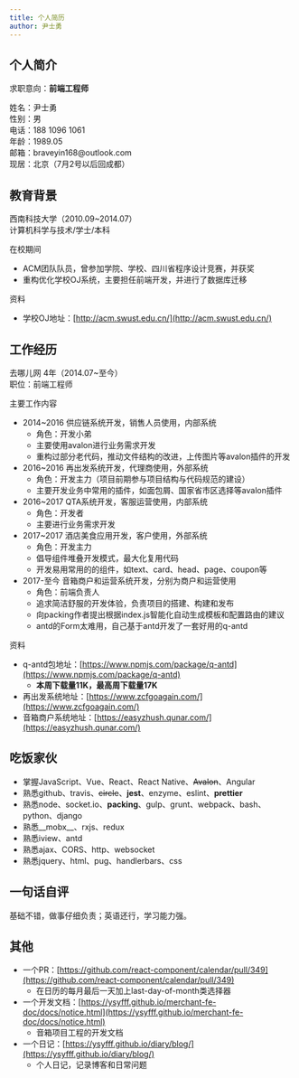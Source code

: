 ```yaml
---
title: 个人简历
author: 尹士勇
---
```


## 个人简介

求职意向：__前端工程师__

<p>
<div class="cv-wrapper">
<div>姓名：尹士勇</div>
<div >性别：男</div>
</div>
<div class="cv-wrapper">
<div>电话：188 1096 1061</div>
<div >年龄：1989.05</div>
</div>
<div class="cv-wrapper">
<div>邮箱：braveyin168@outlook.com</div>
<div >现居：北京（7月2号以后回成都）</div>
</div>
</p>

## 教育背景

<div class="cv-wrapper">
<div>西南科技大学（2010.09~2014.07）</div>     
<div>计算机科学与技术/学士/本科</div>
</div>

在校期间
- ACM团队队员，曾参加学院、学校、四川省程序设计竞赛，并获奖
- 重构优化学校OJ系统，主要担任前端开发，并进行了数据库迁移

资料
- 学校OJ地址：[http://acm.swust.edu.cn/](http://acm.swust.edu.cn/)

## 工作经历

<div class="cv-wrapper">
<div>去哪儿网 4年（2014.07~至今）</div>     
<div>职位：前端工程师</div>
</div>

主要工作内容
- 2014~2016    供应链系统开发，销售人员使用，内部系统
  - 角色：开发小弟
  - 主要使用avalon进行业务需求开发
  - 重构过部分老代码，推动文件结构的改进，上传图片等avalon插件的开发
- 2016~2016    再出发系统开发，代理商使用，外部系统
  - 角色：开发主力（项目前期参与项目结构与代码规范的建设）
  - 主要开发业务中常用的插件，如面包屑、国家省市区选择等avalon插件
- 2016~2017    QTA系统开发，客服运营使用，内部系统
  - 角色：开发者
  - 主要进行业务需求开发
- 2017~2017    酒店美食应用开发，客户使用，外部系统
  - 角色：开发主力
  - 倡导组件堆叠开发模式，最大化复用代码
  - 开发易用常用的的组件，如text、card、head、page、coupon等
- 2017-至今    音箱商户和运营系统开发，分别为商户和运营使用
  - 角色：前端负责人
  - 追求简洁舒服的开发体验，负责项目的搭建、构建和发布
  - 向packing作者提出根据index.js智能化自动生成模板和配置路由的建议
  - antd的Form太难用，自己基于antd开发了一套好用的q-antd

资料
- q-antd包地址：[https://www.npmjs.com/package/q-antd](https://www.npmjs.com/package/q-antd)
  - __本周下载量11K，最高周下载量17K__
- 再出发系统地址：[https://www.zcfgoagain.com/](https://www.zcfgoagain.com/)
- 音箱商户系统地址：[https://easyzhush.qunar.com/](https://easyzhush.qunar.com/)

## 吃饭家伙

- 掌握JavaScript、Vue、React、React Native、~~Avalon~~、Angular
- 熟悉github、travis、~~circle~~、__jest__、enzyme、eslint、__prettier__
- 熟悉node、socket.io、__packing__、gulp、grunt、webpack、bash、python、django
- 熟悉__mobx__、rxjs、redux
- 熟悉iview、antd
- 熟悉ajax、CORS、http、websocket
- 熟悉jquery、html、pug、handlerbars、css

## 一句话自评

基础不错，做事仔细负责；英语还行，学习能力强。

## 其他

- 一个PR：[https://github.com/react-component/calendar/pull/349](https://github.com/react-component/calendar/pull/349)
  - 在日历的每月最后一天加上last-day-of-month类选择器
- 一个开发文档：[https://ysyfff.github.io/merchant-fe-doc/docs/notice.html](https://ysyfff.github.io/merchant-fe-doc/docs/notice.html)
  - 音箱项目工程的开发文档
- 一个日记：[https://ysyfff.github.io/diary/blog/](https://ysyfff.github.io/diary/blog/)
  - 个人日记，记录博客和日常问题
